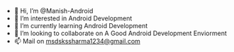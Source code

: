 - 👋 Hi, I’m @Manish-Android
- 👀 I’m interested in Android Development
- 🌱 I’m currently learning Android Development
- 💞️ I’m looking to collaborate on A Good  Android Development Enviorment 
- 📫 Mail on msdskssharma1234@gmail.com

<!---
Manish-Android/Manish-Android is a ✨ special ✨ repository because its `README.md` (this file) appears on your GitHub profile.
You can click the Preview link to take a look at your changes.
--->
